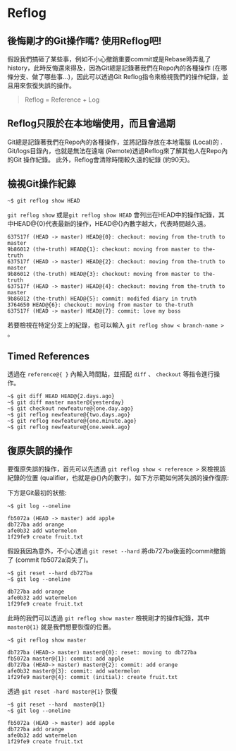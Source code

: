 # Reflog

## 後悔剛才的Git操作嗎? 使用Reflog吧!

假設我們搞砸了某些事，例如不小心撤銷重要commit或是Rebase時弄亂了history，此時反悔還來得及，因為Git總是記錄著我們在Repo內的各種操作 (在哪條分支、做了哪些事...)，因此可以透過Git Reflog指令來檢視我們的操作紀錄，並且用來恢復失誤的操作。

> Reflog = Reference + Log

## Reflog只限於在本地端使用，而且會過期

Git總是記錄著我們在Repo內的各種操作，並將記錄存放在本地電腦 (Local)的 . Git/logs目錄內，也就是無法在遠端 (Remote)透過Reflog來了解其他人在Repo內的Git 操作紀錄。 此外，Reflog會清除時間較久遠的紀錄 (約90天)。

## 檢視Git操作紀錄

```console 
~$ git reflog show HEAD

```

`git reflog show` 或是`git reflog show HEAD` 會列出在HEAD中的操作紀錄，其中HEAD@{0}代表最新的操作，HEAD@{}內數字越大，代表時間越久遠。

```console
637517f (HEAD -> master) HEAD@{0}: checkout: moving from the-truth to master
9b86012 (the-truth) HEAD@{1}: checkout: moving from master to the-truth
637517f (HEAD -> master) HEAD@{2}: checkout: moving from the-truth to master
9b86012 (the-truth) HEAD@{3}: checkout: moving from master to the-truth
637517f (HEAD -> master) HEAD@{4}: checkout: moving from the-truth to master
9b86012 (the-truth) HEAD@{5}: commit: modifed diary in truth
3764650 HEAD@{6}: checkout: moving from master to the-truth
637517f (HEAD -> master) HEAD@{7}: commit: love my boss
```

若要檢視在特定分支上的紀錄，也可以輸入 `git reflog show < branch-name >` 。

## Timed References

透過在 `reference@{ }` 內輸入時間點，並搭配 `diff` 、 `checkout` 等指令進行操作。

```console
~$ git diff HEAD HEAD@{2.days.ago}
~$ git diff master master@{yesterday}
~$ git checkout newfeature@{one.day.ago}
~$ git reflog newfeature@{two.days.ago}
~$ git reflog newfeature@{one.minute.ago}
~$ git reflog newfeature@{one.week.ago}
```

## 復原失誤的操作

要復原失誤的操作，首先可以先透過 `git reflog show < reference >` 來檢視該紀錄的位置 (qualifier，也就是@{}內的數字)，如下方示範如何將失誤的操作復原:

下方是Git最初的狀態:

```console
~$ git log --oneline

fb5072a (HEAD -> master) add apple
db727ba add orange
afe0b32 add watermelon
1f29fe9 create fruit.txt
```

假設我因為意外，不小心透過 `git reset --hard` 將db727ba後面的commit撤銷了 (commit fb5072a消失了)。

```console
~$ git reset --hard db727ba
~$ git log --oneline

db727ba add orange
afe0b32 add watermelon
1f29fe9 create fruit.txt
```

此時的我們可以透過 `git reflog show master` 檢視剛才的操作紀錄，其中 `master@{1}` 就是我們想要恢復的位置。

```console
~$ git reflog show master

db727ba (HEAD-> master) master@{0}: reset: moving to db727ba
fb5072a master@{1}: commit: add apple
db727ba (HEAD-> master) master@{2}: commit: add orange
afe0b32 master@{3}: commit: add watermelon
1f29fe9 master@{4}: commit (initial): create fruit.txt
```

透過 `git reset -hard master@{1}` 恢復

```console
~$ git reset --hard  master@{1}
~$ git log --oneline

fb5072a (HEAD -> master) add apple
db727ba add orange
afe0b32 add watermelon
1f29fe9 create fruit.txt
```
